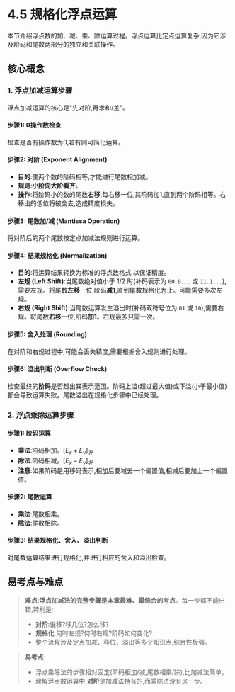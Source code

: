 # 4.5 规格化浮点运算

本节介绍浮点数的加、减、乘、除运算过程。浮点运算比定点运算复杂,因为它涉及阶码和尾数两部分的独立和关联操作。

## 核心概念

### 1. 浮点加减运算步骤

浮点加减运算的核心是"先对阶,再求和/差"。

#### 步骤1: 0操作数检查

检查是否有操作数为0,若有则可简化运算。

#### 步骤2: 对阶 (Exponent Alignment)

*   **目的**:使两个数的阶码相等,才能进行尾数相加减。
*   **规则**:**小阶向大阶看齐**。
*   **操作**:将阶码小的数的尾数**右移**,每右移一位,其阶码加1,直到两个阶码相等。右移出的低位将被舍去,造成精度损失。

#### 步骤3: 尾数加/减 (Mantissa Operation)

将对阶后的两个尾数按定点加减法规则进行运算。

#### 步骤4: 结果规格化 (Normalization)

*   **目的**:将运算结果转换为标准的浮点数格式,以保证精度。
*   **左规 (Left Shift)**:当尾数绝对值小于 $1/2$ 时(补码表示为 `00.0...` 或 `11.1...`),需要左规。将尾数**左移**一位,阶码**减1**,直到尾数规格化为止。可能需要多次左规。
*   **右规 (Right Shift)**:当尾数运算发生溢出时(补码双符号位为 `01` 或 `10`),需要右规。将尾数**右移**一位,阶码**加1**。右规最多只需一次。

#### 步骤5: 舍入处理 (Rounding)

在对阶和右规过程中,可能会丢失精度,需要根据舍入规则进行处理。

#### 步骤6: 溢出判断 (Overflow Check)

检查最终的**阶码**是否超出其表示范围。阶码上溢(超过最大值)或下溢(小于最小值)都会导致运算失败。尾数溢出在规格化步骤中已经处理。

### 2. 浮点乘除运算步骤

#### 步骤1: 阶码运算

*   **乘法**:阶码相加。$[E_x + E_y]_补$
*   **除法**:阶码相减。$[E_x - E_y]_补$
*   **注意**:如果阶码是用移码表示,相加后要减去一个偏置值,相减后要加上一个偏置值。

#### 步骤2: 尾数运算

*   **乘法**:尾数相乘。
*   **除法**:尾数相除。

#### 步骤3: 结果规格化、舍入、溢出判断

对尾数运算结果进行规格化,并进行相应的舍入和溢出检查。

## 易考点与难点

> **难点**:**浮点加减法的完整步骤是本章最难、最综合的考点**。每一步都不能出错,特别是:
> *   **对阶**:谁移?移几位?怎么移?
> *   **规格化**:何时左规?何时右规?阶码如何变化?
> *   整个流程涉及定点加减、移位、溢出等多个知识点,综合性极强。

> **易考点**:
> *   浮点乘除法的步骤相对固定(阶码相加/减,尾数相乘/除),比加减法简单。
> *   理解浮点数运算中,**对阶**是加减法特有的,而乘除法没有这一步。
